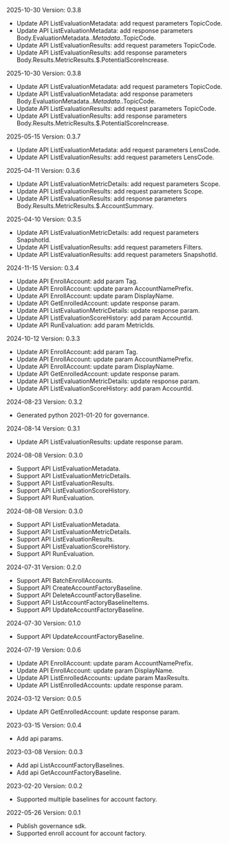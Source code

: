 2025-10-30 Version: 0.3.8
- Update API ListEvaluationMetadata: add request parameters TopicCode.
- Update API ListEvaluationMetadata: add response parameters Body.EvaluationMetadata.$.Metadata.$.TopicCode.
- Update API ListEvaluationResults: add request parameters TopicCode.
- Update API ListEvaluationResults: add response parameters Body.Results.MetricResults.$.PotentialScoreIncrease.


2025-10-30 Version: 0.3.8
- Update API ListEvaluationMetadata: add request parameters TopicCode.
- Update API ListEvaluationMetadata: add response parameters Body.EvaluationMetadata.$.Metadata.$.TopicCode.
- Update API ListEvaluationResults: add request parameters TopicCode.
- Update API ListEvaluationResults: add response parameters Body.Results.MetricResults.$.PotentialScoreIncrease.


2025-05-15 Version: 0.3.7
- Update API ListEvaluationMetadata: add request parameters LensCode.
- Update API ListEvaluationResults: add request parameters LensCode.


2025-04-11 Version: 0.3.6
- Update API ListEvaluationMetricDetails: add request parameters Scope.
- Update API ListEvaluationResults: add request parameters Scope.
- Update API ListEvaluationResults: add response parameters Body.Results.MetricResults.$.AccountSummary.


2025-04-10 Version: 0.3.5
- Update API ListEvaluationMetricDetails: add request parameters SnapshotId.
- Update API ListEvaluationResults: add request parameters Filters.
- Update API ListEvaluationResults: add request parameters SnapshotId.


2024-11-15 Version: 0.3.4
- Update API EnrollAccount: add param Tag.
- Update API EnrollAccount: update param AccountNamePrefix.
- Update API EnrollAccount: update param DisplayName.
- Update API GetEnrolledAccount: update response param.
- Update API ListEvaluationMetricDetails: update response param.
- Update API ListEvaluationScoreHistory: add param AccountId.
- Update API RunEvaluation: add param MetricIds.


2024-10-12 Version: 0.3.3
- Update API EnrollAccount: add param Tag.
- Update API EnrollAccount: update param AccountNamePrefix.
- Update API EnrollAccount: update param DisplayName.
- Update API GetEnrolledAccount: update response param.
- Update API ListEvaluationMetricDetails: update response param.
- Update API ListEvaluationScoreHistory: add param AccountId.


2024-08-23 Version: 0.3.2
- Generated python 2021-01-20 for governance.

2024-08-14 Version: 0.3.1
- Update API ListEvaluationResults: update response param.


2024-08-08 Version: 0.3.0
- Support API ListEvaluationMetadata.
- Support API ListEvaluationMetricDetails.
- Support API ListEvaluationResults.
- Support API ListEvaluationScoreHistory.
- Support API RunEvaluation.


2024-08-08 Version: 0.3.0
- Support API ListEvaluationMetadata.
- Support API ListEvaluationMetricDetails.
- Support API ListEvaluationResults.
- Support API ListEvaluationScoreHistory.
- Support API RunEvaluation.


2024-07-31 Version: 0.2.0
- Support API BatchEnrollAccounts.
- Support API CreateAccountFactoryBaseline.
- Support API DeleteAccountFactoryBaseline.
- Support API ListAccountFactoryBaselineItems.
- Support API UpdateAccountFactoryBaseline.


2024-07-30 Version: 0.1.0
- Support API UpdateAccountFactoryBaseline.


2024-07-19 Version: 0.0.6
- Update API EnrollAccount: update param AccountNamePrefix.
- Update API EnrollAccount: update param DisplayName.
- Update API ListEnrolledAccounts: update param MaxResults.
- Update API ListEnrolledAccounts: update response param.


2024-03-12 Version: 0.0.5
- Update API GetEnrolledAccount: update response param.


2023-03-15 Version: 0.0.4
- Add api params.

2023-03-08 Version: 0.0.3
- Add api ListAccountFactoryBaselines.
- Add api GetAccountFactoryBaseline.

2023-02-20 Version: 0.0.2
- Supported multiple baselines for account factory.

2022-05-26 Version: 0.0.1
- Publish governance sdk.
- Supported enroll account for account factory.

